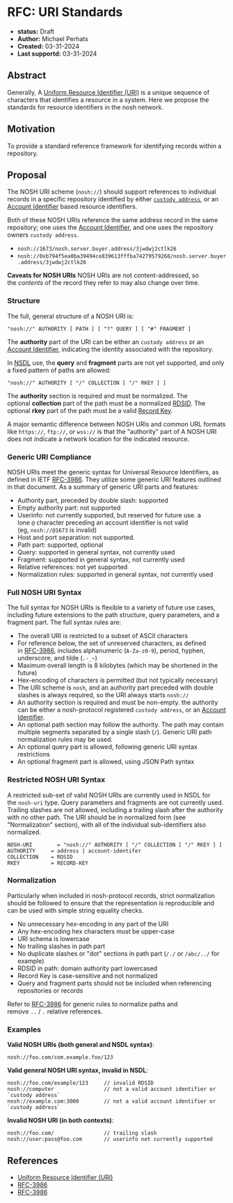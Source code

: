 # RFC: URI Standards
- **status:** Draft
- **Author:** Michael Perhats
- **Created:** 03-31-2024
- **Last supportd:** 03-31-2024

## Abstract
Generally, A [Uniform Resource Identifier (URI)](https://en.wikipedia.org/wiki/Uniform_Resource_Identifier) is a unique sequence of characters that identifies a resource in a system. Here we propose the standards for resource identifiers in the nosh network.

## Motivation
To provide a standard reference framework for identifying records within a repository.

## Proposal
The NOSH URI scheme (`nosh://`) should support references to individual records in a specific repository identified by either [`custody address`](./00003-identity-contracts.md), or an [Account Identifier](./00003-identity-contracts.md#account-identifiers) based resource identifiers.

Both of these NOSH URIs reference the same address record in the same repository; one uses the [Account Identifier](./00003-identity-contracts.md#account-identifiers), and one uses the repository owners `custody address`.
- `nosh://1673/nosh.server.buyer.address/3jwdwj2ctlk26`
- `nosh://0xb794f5ea0ba39494ce839613fffba74279579268/nosh.server.buyer.address/3jwdwj2ctlk26`

**Caveats for NOSH URIs**
NOSH URIs are not content-addressed, so the _contents_ of the record they refer to may also change over time.

### Structure
The full, general structure of a NOSH URI is:

```shell
"nosh://" AUTHORITY [ PATH ] [ "?" QUERY ] [ "#" FRAGMENT ]
```
The **authority** part of the URI can be either an `custody address` or an [Account Identifier](./00003-identity-contracts.md#account-identifiers), indicating the identity associated with the repository. 

In [NSDL](./00009-namespace-identifiers.md) use, the **query** and **fragment** parts are not yet supported, and only a fixed pattern of paths are allowed:

```shell
"nosh://" AUTHORITY [ "/" COLLECTION [ "/" RKEY ] ]
```

The **authority** section is required and must be normalized. The optional **collection** part of the path must be a normalized [RDSID](./00009-namespace-identifiers.md). The optional **rkey** part of the path must be a valid [Record Key](./00007-record-keys.md).

A major semantic difference between NOSH URIs and common URL formats like `https://`, `ftp://`, or `wss://` is that the "authority" part of A NOSH URI does not indicate a network location for the indicated resource.

### Generic URI Compliance
NOSH URIs meet the generic syntax for Universal Resource Identifiers, as defined in IETF [RFC-3986](https://www.rfc-editor.org/rfc/rfc3986). They utilize some generic URI features outlined in that document. As a summary of generic URI parts and features:
- Authority part, preceded by double slash: supported
- Empty authority part: not supported
- Userinfo: not currently supported, but reserved for future use. a lone `@` character preceding an account identifier is not valid (eg, `nosh://@1673` is invalid)
- Host and port separation: not supported.
- Path part: supported, optional
- Query: supported in general syntax, not currently used
- Fragment: supported in general syntax, not currently used
- Relative references: not yet supported
- Normalization rules: supported in general syntax, not currently used

### Full NOSH URI Syntax
The full syntax for NOSH URIs is flexible to a variety of future use cases, including future extensions to the path structure, query parameters, and a fragment part. The full syntax rules are:

- The overall URI is restricted to a subset of ASCII characters
- For reference below, the set of unreserved characters, as defined in [RFC-3986](https://www.rfc-editor.org/rfc/rfc3986), includes alphanumeric (`A-Za-z0-9`), period, hyphen, underscore, and tilde (`.-_~`)
- Maximum overall length is 8 kilobytes (which may be shortened in the future)
- Hex-encoding of characters is permitted (but not typically necessary)
- The URI scheme is `nosh`, and an authority part preceded with double slashes is always required, so the URI always starts `nosh://`
- An authority section is required and must be non-empty. the authority can be either a nosh-protocol registered `custody address`, or an [Account Identifier](./00003-identity-contracts.md#account-identifiers). 
- An optional path section may follow the authority. The path may contain multiple segments separated by a single slash (`/`). Generic URI path normalization rules may be used.
- An optional query part is allowed, following generic URI syntax restrictions
- An optional fragment part is allowed, using JSON Path syntax

### Restricted NOSH URI Syntax
A restricted sub-set of valid NOSH URIs are currently used in NSDL for the `nosh-uri` type. Query parameters and fragments are not currently used. Trailing slashes are not allowed, including a trailing slash after the authority with no other path. The URI should be in normalized form (see "Normalization" section), with all of the individual sub-identifiers also normalized.

```shell
NOSH-URI        = "nosh://" AUTHORITY [ "/" COLLECTION [ "/" RKEY ] ]
AUTHORITY     = address | account-identifer
COLLECTION    = RDSID
RKEY          = RECORD-KEY
```

### Normalization
Particularly when included in nosh-protocol records, strict normalization should be followed to ensure that the representation is reproducible and can be used with simple string equality checks.

- No unnecessary hex-encoding in any part of the URI
- Any hex-encoding hex characters must be upper-case
- URI schema is lowercase
- No trailing slashes in path part
- No duplicate slashes or "dot" sections in path part (`/./` or `/abc/../` for example)
- RDSID in path: domain authority part lowercased
- Record Key is case-sensitive and not normalized
- Query and fragment parts should not be included when referencing repositories or records

Refer to [RFC-3986](https://www.rfc-editor.org/rfc/rfc3986) for generic rules to normalize paths and remove `..` / `.` relative references.

### Examples

**Valid NOSH URIs (both general and NSDL syntax)**:
```shell
nosh://foo.com/com.example.foo/123
```

**Valid general NOSH URI syntax, invalid in NSDL**:
```shell
nosh://foo.com/example/123     // invalid RDSID
nosh://computer                // not a valid account identifier or `custody address`
nosh://example.com:3000        // not a valid account identifier or `custody address`
```

**Invalid NOSH URI (in both contexts)**:
```shell
nosh://foo.com/                // trailing slash
nosh://user:pass@foo.com       // userinfo not currently supported
```

## References
- [Uniform Resource Identifier (URI)](https://en.wikipedia.org/wiki/Uniform_Resource_Identifier)
- [RFC-3986](https://www.rfc-editor.org/rfc/rfc3986)
- [RFC-3986](https://www.rfc-editor.org/rfc/rfc3986)